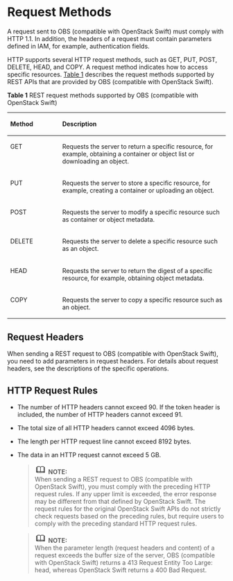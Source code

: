 # Request Methods<a name="obs_03_0008"></a>

A request sent to OBS \(compatible with OpenStack Swift\) must comply with HTTP 1.1. In addition, the headers of a request must contain parameters defined in IAM, for example, authentication fields.

HTTP supports several HTTP request methods, such as GET, PUT, POST, DELETE, HEAD, and COPY. A request method indicates how to access specific resources.  [Table 1](request-methods.md#table55931017)  describes the request methods supported by REST APIs that are provided by OBS \(compatible with OpenStack Swift\).

**Table  1**  REST request methods supported by OBS \(compatible with OpenStack Swift\)

<a name="table55931017"></a>
<table><thead align="left"><tr id="row43512002"><th class="cellrowborder" valign="top" width="23.79%" id="mcps1.2.3.1.1"><p id="p34811256"><a name="p34811256"></a><a name="p34811256"></a>Method</p>
</th>
<th class="cellrowborder" valign="top" width="76.21%" id="mcps1.2.3.1.2"><p id="p1139524"><a name="p1139524"></a><a name="p1139524"></a>Description</p>
</th>
</tr>
</thead>
<tbody><tr id="row25192587"><td class="cellrowborder" valign="top" width="23.79%" headers="mcps1.2.3.1.1 "><p id="p27333687"><a name="p27333687"></a><a name="p27333687"></a>GET</p>
</td>
<td class="cellrowborder" valign="top" width="76.21%" headers="mcps1.2.3.1.2 "><p id="p66545072"><a name="p66545072"></a><a name="p66545072"></a>Requests the server to return a specific resource, for example, obtaining a container or object list or downloading an object.</p>
</td>
</tr>
<tr id="row62034741"><td class="cellrowborder" valign="top" width="23.79%" headers="mcps1.2.3.1.1 "><p id="p58758091"><a name="p58758091"></a><a name="p58758091"></a>PUT</p>
</td>
<td class="cellrowborder" valign="top" width="76.21%" headers="mcps1.2.3.1.2 "><p id="p61784930"><a name="p61784930"></a><a name="p61784930"></a>Requests the server to store a specific resource, for example, creating a container or uploading an object.</p>
</td>
</tr>
<tr id="row19193461"><td class="cellrowborder" valign="top" width="23.79%" headers="mcps1.2.3.1.1 "><p id="p11166512"><a name="p11166512"></a><a name="p11166512"></a>POST</p>
</td>
<td class="cellrowborder" valign="top" width="76.21%" headers="mcps1.2.3.1.2 "><p id="p32072255"><a name="p32072255"></a><a name="p32072255"></a>Requests the server to modify a specific resource such as container or object metadata.</p>
</td>
</tr>
<tr id="row20214842"><td class="cellrowborder" valign="top" width="23.79%" headers="mcps1.2.3.1.1 "><p id="p26789475"><a name="p26789475"></a><a name="p26789475"></a>DELETE</p>
</td>
<td class="cellrowborder" valign="top" width="76.21%" headers="mcps1.2.3.1.2 "><p id="p22463828"><a name="p22463828"></a><a name="p22463828"></a>Requests the server to delete a specific resource such as an object.</p>
</td>
</tr>
<tr id="row64416501"><td class="cellrowborder" valign="top" width="23.79%" headers="mcps1.2.3.1.1 "><p id="p50354060"><a name="p50354060"></a><a name="p50354060"></a>HEAD</p>
</td>
<td class="cellrowborder" valign="top" width="76.21%" headers="mcps1.2.3.1.2 "><p id="p52147080"><a name="p52147080"></a><a name="p52147080"></a>Requests the server to return the digest of a specific resource, for example, obtaining object metadata.</p>
</td>
</tr>
<tr id="row7477386152536"><td class="cellrowborder" valign="top" width="23.79%" headers="mcps1.2.3.1.1 "><p id="p187614152536"><a name="p187614152536"></a><a name="p187614152536"></a>COPY</p>
</td>
<td class="cellrowborder" valign="top" width="76.21%" headers="mcps1.2.3.1.2 "><p id="p15196741152536"><a name="p15196741152536"></a><a name="p15196741152536"></a>Requests the server to copy a specific resource such as an object.</p>
</td>
</tr>
</tbody>
</table>

## Request Headers<a name="section20832974"></a>

When sending a REST request to OBS \(compatible with OpenStack Swift\), you need to add parameters in request headers. For details about request headers, see the descriptions of the specific operations.

## HTTP Request Rules<a name="section354231515409"></a>

-   The number of HTTP headers cannot exceed 90. If the token header is included, the number of HTTP headers cannot exceed 91.
-   The total size of all HTTP headers cannot exceed 4096 bytes.
-   The length per HTTP request line cannot exceed 8192 bytes.
-   The data in an HTTP request cannot exceed 5 GB.

    >![](public_sys-resources/icon-note.gif) **NOTE:**   
    >When sending a REST request to OBS \(compatible with OpenStack Swift\), you must comply with the preceding HTTP request rules. If any upper limit is exceeded, the error response may be different from that defined by OpenStack Swift. The request rules for the original OpenStack Swift APIs do not strictly check requests based on the preceding rules, but require users to comply with the preceding standard HTTP request rules.  

    >![](public_sys-resources/icon-note.gif) **NOTE:**   
    >When the parameter length \(request headers and content\) of a request exceeds the buffer size of the server, OBS \(compatible with OpenStack Swift\) returns a 413 Request Entity Too Large: head, whereas OpenStack Swift returns a 400 Bad Request.  


